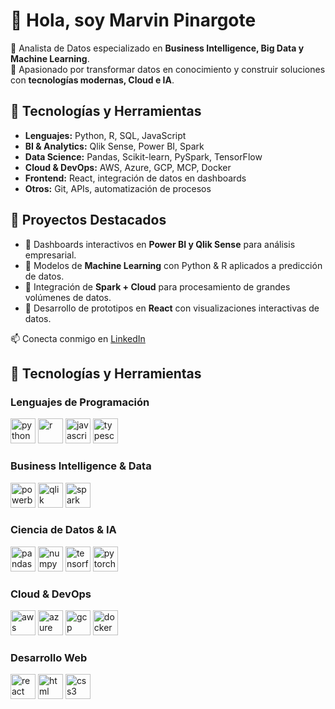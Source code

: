 # 👋 Hola, soy Marvin Pinargote  

🔹 Analista de Datos especializado en **Business Intelligence, Big Data y Machine Learning**.  
🔹 Apasionado por transformar datos en conocimiento y construir soluciones con **tecnologías modernas, Cloud e IA**.  


## 🚀 Tecnologías y Herramientas
- **Lenguajes:** Python, R, SQL, JavaScript  
- **BI & Analytics:** Qlik Sense, Power BI, Spark  
- **Data Science:** Pandas, Scikit-learn, PySpark, TensorFlow  
- **Cloud & DevOps:** AWS, Azure, GCP, MCP, Docker  
- **Frontend:** React, integración de datos en dashboards  
- **Otros:** Git, APIs, automatización de procesos  

## 📂 Proyectos Destacados
- 🔸 Dashboards interactivos en **Power BI y Qlik Sense** para análisis empresarial.  
- 🔸 Modelos de **Machine Learning** con Python & R aplicados a predicción de datos.  
- 🔸 Integración de **Spark + Cloud** para procesamiento de grandes volúmenes de datos.  
- 🔸 Desarrollo de prototipos en **React** con visualizaciones interactivas de datos.  

📫 Conecta conmigo en [LinkedIn]((https://www.linkedin.com/in/marvinpinargote))  

## 🚀 Tecnologías y Herramientas  

### Lenguajes de Programación  
<p align="left">  
  <img src="https://cdn.jsdelivr.net/gh/devicons/devicon/icons/python/python-original.svg" alt="python" width="40" height="40"/>  
  <img src="https://cdn.jsdelivr.net/gh/devicons/devicon/icons/r/r-original.svg" alt="r" width="40" height="40"/>  
  <img src="https://cdn.jsdelivr.net/gh/devicons/devicon/icons/javascript/javascript-original.svg" alt="javascript" width="40" height="40"/>  
  <img src="https://cdn.jsdelivr.net/gh/devicons/devicon/icons/typescript/typescript-original.svg" alt="typescript" width="40" height="40"/>  
</p>  

### Business Intelligence & Data  
<p align="left">  
  <img src="https://img.icons8.com/color/48/power-bi.png" alt="powerbi" width="40" height="40"/>  
  <img src="https://img.icons8.com/color/48/qlik.png" alt="qlik" width="40" height="40"/>  
  <img src="https://cdn.jsdelivr.net/gh/devicons/devicon/icons/apache/apache-original.svg" alt="spark" width="40" height="40"/>  
</p>  

### Ciencia de Datos & IA  
<p align="left">  
  <img src="https://cdn.jsdelivr.net/gh/devicons/devicon/icons/pandas/pandas-original.svg" alt="pandas" width="40" height="40"/>  
  <img src="https://cdn.jsdelivr.net/gh/devicons/devicon/icons/numpy/numpy-original.svg" alt="numpy" width="40" height="40"/>  
  <img src="https://cdn.jsdelivr.net/gh/devicons/devicon/icons/tensorflow/tensorflow-original.svg" alt="tensorflow" width="40" height="40"/>  
  <img src="https://cdn.jsdelivr.net/gh/devicons/devicon/icons/pytorch/pytorch-original.svg" alt="pytorch" width="40" height="40"/>  
</p>  

### Cloud & DevOps  
<p align="left">  
  <img src="https://cdn.jsdelivr.net/gh/devicons/devicon/icons/amazonwebservices/amazonwebservices-original.svg" alt="aws" width="40" height="40"/>  
  <img src="https://cdn.jsdelivr.net/gh/devicons/devicon/icons/azure/azure-original.svg" alt="azure" width="40" height="40"/>  
  <img src="https://cdn.jsdelivr.net/gh/devicons/devicon/icons/googlecloud/googlecloud-original.svg" alt="gcp" width="40" height="40"/>  
  <img src="https://cdn.jsdelivr.net/gh/devicons/devicon/icons/docker/docker-original.svg" alt="docker" width="40" height="40"/>  
</p>  

### Desarrollo Web  
<p align="left">  
  <img src="https://cdn.jsdelivr.net/gh/devicons/devicon/icons/react/react-original.svg" alt="react" width="40" height="40"/>  
  <img src="https://cdn.jsdelivr.net/gh/devicons/devicon/icons/html5/html5-original.svg" alt="html" width="40" height="40"/>  
  <img src="https://cdn.jsdelivr.net/gh/devicons/devicon/icons/css3/css3-original.svg" alt="css3" width="40" height="40"/>  
</p>  
